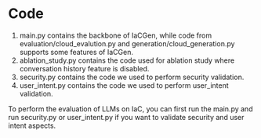 # Code
1. main.py contains the backbone of IaCGen, while code from evaluation/cloud_evalution.py and generation/cloud_generation.py supports some features of IaCGen.
2. ablation_study.py contains the code used for ablation study where conversation history feature is disabled.
3. security.py contains the code we used to perform security validation.
4. user_intent.py contains the code we used to perform user_intent validation.

To perform the evaluation of LLMs on IaC, you can first run the main.py and run security.py or user_intent.py if you want to validate security and user intent aspects.


